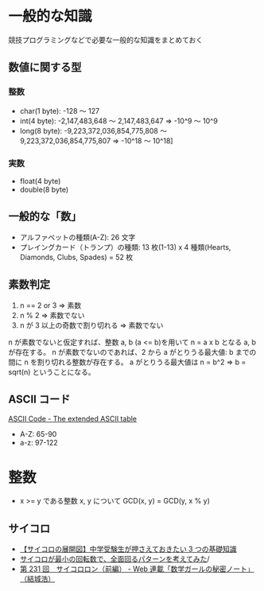 # 一般的な知識

競技プログラミングなどで必要な一般的な知識をまとめておく

## 数値に関する型

### 整数

- char(1 byte): -128 〜 127
- int(4 byte): -2,147,483,648 ～ 2,147,483,647 => -10^9 〜 10^9
- long(8 byte): -9,223,372,036,854,775,808 〜 9,223,372,036,854,775,807 => -10^18 〜 10^18]

### 実数

- float(4 byte)
- double(8 byte)

## 一般的な「数」

- アルファベットの種類(A-Z): 26 文字
- プレイングカード（トランプ）の種類: 13 枚(1-13) x 4 種類(Hearts, Diamonds, Clubs, Spades) = 52 枚

## 素数判定

1. n == 2 or 3 => 素数
2. n % 2 => 素数でない
3. n が 3 以上の奇数で割り切れる => 素数でない

n が素数でないと仮定すれば、整数 a, b (a <= b)を用いて n = a x b となる a, b が存在する。
n が素数でないのであれば、2 から a がとりうる最大値: b までの間に n を割り切れる整数が存在する。
a がとりうる最大値は n = b^2 => b = sqrt(n) ということになる。

## ASCII コード

[ASCII Code - The extended ASCII table](https://www.ascii-code.com/)

- A-Z: 65-90
- a-z: 97-122

# 整数

- x >= y である整数 x, y について GCD(x, y) = GCD(y, x % y)

## サイコロ

- [【サイコロの展開図】中学受験生が押さえておきたい 3 つの基礎知識](https://katekyo.mynavi.jp/juken/24849)
- [サイコロが最小の回転数で、全面回るパターンを考えてみた](https://ict119.com/dice_40pattern)/
- [第 231 回　サイコロロン（前編） - Web 連載「数学ガールの秘密ノート」（結城浩）](https://girlnote.hyuki.net/trial/231/)
